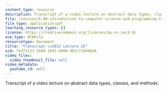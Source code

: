 ```yaml
---
content_type: resource
description: Transcript of a video lecture on abstract data types, classes, and methods.
file: /courses/6-00-introduction-to-computer-science-and-programming-fall-2008/7e3f21335b081bd34900d01c718400a9_6-00F08-L15.pdf
file_type: application/pdf
learning_resource_types: []
license: https://creativecommons.org/licenses/by-nc-sa/4.0/
ocw_type: OCWFile
resourcetype: Document
title: "Transcript \u2013 Lecture 15"
uid: 7e3f2133-5b08-1bd3-4900-d01c718400a9
video_files:
  video_thumbnail_file: null
video_metadata:
  youtube_id: null
---
```

Transcript of a video lecture on abstract data types, classes, and methods.